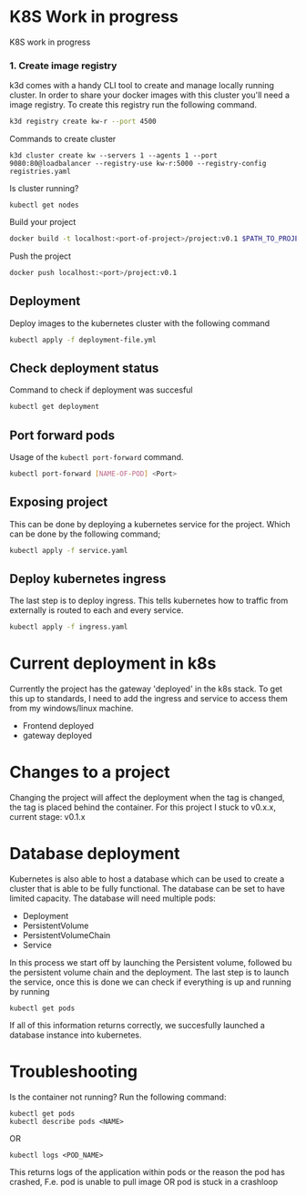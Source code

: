 # K8S Work in progress
K8S work in progress
### 1. Create image registry
k3d comes with a handy CLI tool to create and manage locally running cluster. In order to share your docker images with this cluster you'll need a image registry. To create this registry run the following command.
```bash
k3d registry create kw-r --port 4500
```

Commands to create cluster
```
k3d cluster create kw --servers 1 --agents 1 --port 9080:80@loadbalancer --registry-use kw-r:5000 --registry-config registries.yaml
```

Is cluster running?
```
kubectl get nodes
```

Build your project
```bash 
docker build -t localhost:<port-of-project>/project:v0.1 $PATH_TO_PROJECT
```

Push the project
```bash
docker push localhost:<port>/project:v0.1
```

## Deployment
Deploy images to the kubernetes cluster with the following command
```bash
kubectl apply -f deployment-file.yml
```

## Check deployment status
Command to check if deployment was succesful
```bash
kubectl get deployment
```

## Port forward pods
Usage of the `kubectl port-forward` command.
```bash
kubectl port-forward [NAME-OF-POD] <Port>
```

## Exposing project
This can be done by deploying a kubernetes service for the project.
Which can be done by the following command;
```bash
kubectl apply -f service.yaml
```

## Deploy kubernetes ingress
The last step is to deploy ingress. This tells kubernetes how to traffic from externally is routed to each and every service.
```bash
kubectl apply -f ingress.yaml
```

# Current deployment in k8s
Currently the project has the gateway 'deployed' in the k8s stack. To get this up to standards, I need to add the ingress and service to access them
from my windows/linux machine.
- Frontend deployed
- gateway deployed


# Changes to a project
Changing the project will affect the deployment when the tag is changed, the tag is placed behind the container. For this project I stuck to v0.x.x, current stage: v0.1.x

# Database deployment
Kubernetes is also able to host a database which can be used to create a cluster that is able to be fully functional. The database can be set to have limited capacity.
The database will need multiple pods:
- Deployment
- PersistentVolume
- PersistentVolumeChain
- Service

In this process we start off by launching the Persistent volume, followed bu the persistent volume chain and the deployment. The last step is to launch the service, once this is done we can check if everything is up and running by running
```
kubectl get pods
```
If all of this information returns correctly, we succesfully launched a database instance into kubernetes.

# Troubleshooting
Is the container not running? Run the following command:
```
kubectl get pods
kubectl describe pods <NAME>
```
OR
```
kubectl logs <POD_NAME>
```
This returns logs of the application within pods or the reason the pod has crashed,
F.e. pod is unable to pull image OR pod is stuck in a crashloop
